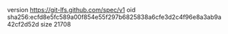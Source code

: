 version https://git-lfs.github.com/spec/v1
oid sha256:ecfd8e5fc589a00f854e55f297b6825838a6cfe3d2c4f96e8a3ab9a42cf2d52d
size 21708
